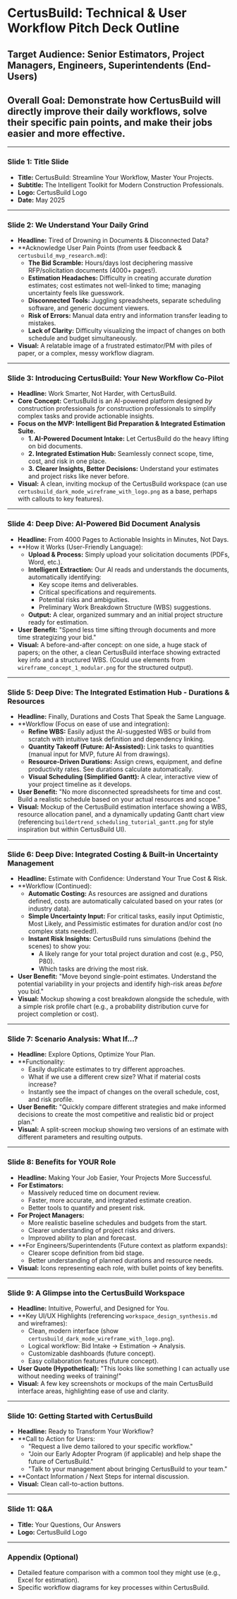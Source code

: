 # CertusBuild: Technical & User Workflow Pitch Deck Outline

## Target Audience: Senior Estimators, Project Managers, Engineers, Superintendents (End-Users)

## Overall Goal: Demonstrate how CertusBuild will directly improve their daily workflows, solve their specific pain points, and make their jobs easier and more effective.

---

### Slide 1: Title Slide

*   **Title:** CertusBuild: Streamline Your Workflow, Master Your Projects.
*   **Subtitle:** The Intelligent Toolkit for Modern Construction Professionals.
*   **Logo:** CertusBuild Logo
*   **Date:** May 2025

---

### Slide 2: We Understand Your Daily Grind

*   **Headline:** Tired of Drowning in Documents & Disconnected Data?
*   **Acknowledge User Pain Points (from user feedback & `certusbuild_mvp_research.md`):
    *   **The Bid Scramble:** Hours/days lost deciphering massive RFP/solicitation documents (4000+ pages!).
    *   **Estimation Headaches:** Difficulty in creating accurate *duration* estimates; cost estimates not well-linked to time; managing uncertainty feels like guesswork.
    *   **Disconnected Tools:** Juggling spreadsheets, separate scheduling software, and generic document viewers.
    *   **Risk of Errors:** Manual data entry and information transfer leading to mistakes.
    *   **Lack of Clarity:** Difficulty visualizing the impact of changes on both schedule and budget simultaneously.
*   **Visual:** A relatable image of a frustrated estimator/PM with piles of paper, or a complex, messy workflow diagram.

---

### Slide 3: Introducing CertusBuild: Your New Workflow Co-Pilot

*   **Headline:** Work Smarter, Not Harder, with CertusBuild.
*   **Core Concept:** CertusBuild is an AI-powered platform designed *by* construction professionals *for* construction professionals to simplify complex tasks and provide actionable insights.
*   **Focus on the MVP: Intelligent Bid Preparation & Integrated Estimation Suite.**
    *   **1. AI-Powered Document Intake:** Let CertusBuild do the heavy lifting on bid documents.
    *   **2. Integrated Estimation Hub:** Seamlessly connect scope, time, cost, and risk in one place.
    *   **3. Clearer Insights, Better Decisions:** Understand your estimates and project risks like never before.
*   **Visual:** A clean, inviting mockup of the CertusBuild workspace (can use `certusbuild_dark_mode_wireframe_with_logo.png` as a base, perhaps with callouts to key features).

---

### Slide 4: Deep Dive: AI-Powered Bid Document Analysis

*   **Headline:** From 4000 Pages to Actionable Insights in Minutes, Not Days.
*   **How it Works (User-Friendly Language):
    *   **Upload & Process:** Simply upload your solicitation documents (PDFs, Word, etc.).
    *   **Intelligent Extraction:** Our AI reads and understands the documents, automatically identifying:
        *   Key scope items and deliverables.
        *   Critical specifications and requirements.
        *   Potential risks and ambiguities.
        *   Preliminary Work Breakdown Structure (WBS) suggestions.
    *   **Output:** A clear, organized summary and an initial project structure ready for estimation.
*   **User Benefit:** "Spend less time sifting through documents and more time strategizing your bid."
*   **Visual:** A before-and-after concept: on one side, a huge stack of papers; on the other, a clean CertusBuild interface showing extracted key info and a structured WBS. (Could use elements from `wireframe_concept_1_modular.png` for the structured output).

---

### Slide 5: Deep Dive: The Integrated Estimation Hub - Durations & Resources

*   **Headline:** Finally, Durations and Costs That Speak the Same Language.
*   **Workflow (Focus on ease of use and integration):
    *   **Refine WBS:** Easily adjust the AI-suggested WBS or build from scratch with intuitive task definition and dependency linking.
    *   **Quantity Takeoff (Future: AI-Assisted):** Link tasks to quantities (manual input for MVP, future AI from drawings).
    *   **Resource-Driven Durations:** Assign crews, equipment, and define productivity rates. See durations calculate automatically.
    *   **Visual Scheduling (Simplified Gantt):** A clear, interactive view of your project timeline as it develops.
*   **User Benefit:** "No more disconnected spreadsheets for time and cost. Build a realistic schedule based on your actual resources and scope."
*   **Visual:** Mockup of the CertusBuild estimation interface showing a WBS, resource allocation panel, and a dynamically updating Gantt chart view (referencing `buildertrend_scheduling_tutorial_gantt.png` for style inspiration but within CertusBuild UI).

---

### Slide 6: Deep Dive: Integrated Costing & Built-in Uncertainty Management

*   **Headline:** Estimate with Confidence: Understand Your True Cost & Risk.
*   **Workflow (Continued):
    *   **Automatic Costing:** As resources are assigned and durations defined, costs are automatically calculated based on your rates (or industry data).
    *   **Simple Uncertainty Input:** For critical tasks, easily input Optimistic, Most Likely, and Pessimistic estimates for duration and/or cost (no complex stats needed!).
    *   **Instant Risk Insights:** CertusBuild runs simulations (behind the scenes) to show you:
        *   A likely range for your total project duration and cost (e.g., P50, P80).
        *   Which tasks are driving the most risk.
*   **User Benefit:** "Move beyond single-point estimates. Understand the potential variability in your projects and identify high-risk areas *before* you bid."
*   **Visual:** Mockup showing a cost breakdown alongside the schedule, with a simple risk profile chart (e.g., a probability distribution curve for project completion or cost).

---

### Slide 7: Scenario Analysis: What If...?

*   **Headline:** Explore Options, Optimize Your Plan.
*   **Functionality:
    *   Easily duplicate estimates to try different approaches.
    *   What if we use a different crew size? What if material costs increase?
    *   Instantly see the impact of changes on the overall schedule, cost, and risk profile.
*   **User Benefit:** "Quickly compare different strategies and make informed decisions to create the most competitive and realistic bid or project plan."
*   **Visual:** A split-screen mockup showing two versions of an estimate with different parameters and resulting outputs.

---

### Slide 8: Benefits for YOUR Role

*   **Headline:** Making Your Job Easier, Your Projects More Successful.
*   **For Estimators:**
    *   Massively reduced time on document review.
    *   Faster, more accurate, and integrated estimate creation.
    *   Better tools to quantify and present risk.
*   **For Project Managers:**
    *   More realistic baseline schedules and budgets from the start.
    *   Clearer understanding of project risks and drivers.
    *   Improved ability to plan and forecast.
*   **For Engineers/Superintendents (Future context as platform expands):
    *   Clearer scope definition from bid stage.
    *   Better understanding of planned durations and resource needs.
*   **Visual:** Icons representing each role, with bullet points of key benefits.

---

### Slide 9: A Glimpse into the CertusBuild Workspace

*   **Headline:** Intuitive, Powerful, and Designed for You.
*   **Key UI/UX Highlights (referencing `workspace_design_synthesis.md` and wireframes):
    *   Clean, modern interface (show `certusbuild_dark_mode_wireframe_with_logo.png`).
    *   Logical workflow: Bid Intake -> Estimation -> Analysis.
    *   Customizable dashboards (future concept).
    *   Easy collaboration features (future concept).
*   **User Quote (Hypothetical):** "This looks like something I can actually use without needing weeks of training!"
*   **Visual:** A few key screenshots or mockups of the main CertusBuild interface areas, highlighting ease of use and clarity.

---

### Slide 10: Getting Started with CertusBuild

*   **Headline:** Ready to Transform Your Workflow?
*   **Call to Action for Users:
    *   "Request a live demo tailored to your specific workflow."
    *   "Join our Early Adopter Program (if applicable) and help shape the future of CertusBuild."
    *   "Talk to your management about bringing CertusBuild to your team."
*   **Contact Information / Next Steps for internal discussion.
*   **Visual:** Clean call-to-action buttons.

---

### Slide 11: Q&A

*   **Title:** Your Questions, Our Answers
*   **Logo:** CertusBuild Logo

---

### Appendix (Optional)

*   Detailed feature comparison with a common tool they might use (e.g., Excel for estimation).
*   Specific workflow diagrams for key processes within CertusBuild.


